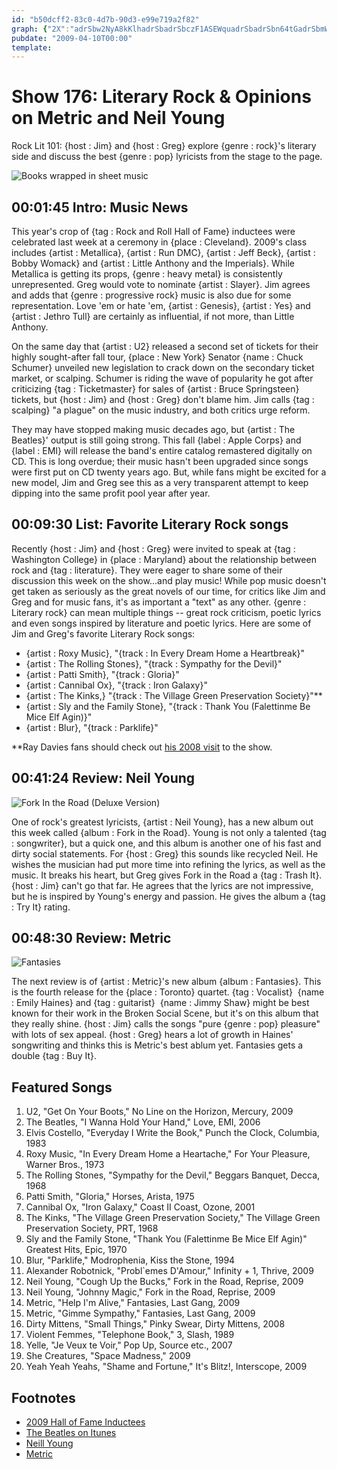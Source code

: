 ```yaml
---
id: "b50dcff2-83c0-4d7b-90d3-e99e719a2f82"
graph: {"2X":"adrSbw2NyA8kKlhadrSbadrSbczF1ASEWquadrSbadrSbn64tGadrSbmWhiF8kKlhdE2pr7MsUbdE2prBKUAvt9uN5BKUAvn9YMhBE5hFBKUAv37zBRP1GC537zBRmi0iy37zBRajxLB37zBRylZgqajxLBylZgqBAPBpr7yyA8nvgxr7yyA","FU":"Dtm1FX6cfdBHm1GDtm1F6jlYfk1ayqBGld5prpKPBGld5aAfO7BGld5JUVkZ0dZ4ZBGld5BGld5d7i6IBELQ0BGld5BGld5BJJ65BJJ65tr3RbBELQ0R43oZTDWind7i6I0dZ4ZbFURzJUVkZLQNXQaAfO7lA2x5ZSJUkprpKP","1X0":"k2OMvkttTxBGSJLk2OMvBGSJLBQsAMBGSJLdhnxeBHm1GBQsAMX6cfddhnxe","28U":"QlzAwrhE9gITPZdQlzAwNH6tQQlzAwQlzAwgBuii9MGtlQlzAw97qipgBuiiCH2VirhE9g3jrd1ITPZd97qipX6cfd97qipBHm1G"}
pubdate: "2009-04-10T00:00"
template: 
---
```






# Show 176: Literary Rock & Opinions on Metric and Neil Young

Rock Lit 101: {host : Jim} and {host : Greg} explore {genre : rock}'s literary side and discuss the best {genre : pop} lyricists from the stage to the page.

![Books wrapped in sheet music](https://static.soundopinions.org/images/2009/musicbooks.jpg)



## 00:01:45 Intro: Music News

This year's crop of {tag : Rock and Roll Hall of Fame} inductees were celebrated last week at a ceremony in {place : Cleveland}. 2009's class includes {artist : Metallica}, {artist : Run DMC}, {artist : Jeff Beck}, {artist : Bobby Womack} and {artist : Little Anthony and the Imperials}. While Metallica is getting its props, {genre : heavy metal} is consistently unrepresented. Greg would vote to nominate {artist : Slayer}. Jim agrees and adds that {genre : progressive rock} music is also due for some representation. Love 'em or hate 'em, {artist : Genesis}, {artist : Yes} and {artist : Jethro Tull} are certainly as influential, if not more, than Little Anthony.

On the same day that {artist : U2} released a second set of tickets for their highly sought-after fall tour, {place : New York} Senator {name : Chuck Schumer} unveiled new legislation to crack down on the secondary ticket market, or scalping. Schumer is riding the wave of popularity he got after criticizing {tag : Ticketmaster} for sales of {artist : Bruce Springsteen} tickets, but {host : Jim} and {host : Greg} don't blame him. Jim calls {tag : scalping} "a plague" on the music industry, and both critics urge reform.

They may have stopped making music decades ago, but {artist : The Beatles}' output is still going strong. This fall {label : Apple Corps} and {label : EMI} will release the band's entire catalog remastered digitally on CD. This is long overdue; their music hasn't been upgraded since songs were first put on CD twenty years ago. But, while fans might be excited for a new model, Jim and Greg see this as a very transparent attempt to keep dipping into the same profit pool year after year.



## 00:09:30 List: Favorite Literary Rock songs

Recently {host : Jim} and {host : Greg} were invited to speak at {tag : Washington College} in {place : Maryland} about the relationship between rock and {tag : literature}. They were eager to share some of their discussion this week on the show...and play music! While pop music doesn't get taken as seriously as the great novels of our time, for critics like Jim and Greg and for music fans, it's as important a "text" as any other. {genre : Literary rock} can mean multiple things -- great rock criticism, poetic lyrics and even songs inspired by literature and poetic lyrics. Here are some of Jim and Greg's favorite Literary Rock songs:

- {artist : Roxy Music}, "{track : In Every Dream Home a Heartbreak}"
- {artist : The Rolling Stones}, "{track : Sympathy for the Devil}"
- {artist : Patti Smith}, "{track : Gloria}"
- {artist : Cannibal Ox}, "{track : Iron Galaxy}"
- {artist : The Kinks,} "{track : The Village Green Preservation Society}"**
- {artist : Sly and the Family Stone}, "{track : Thank You (Falettinme Be Mice Elf Agin)}"
- {artist : Blur}, "{track : Parklife}"

**Ray Davies fans should check out [his 2008 visit](/show/125/) to the show.



## 00:41:24 Review: Neil Young

![Fork In the Road (Deluxe Version)](https://static.soundopinions.org/assets/176/1X00.jpg)

One of rock's greatest lyricists, {artist : Neil Young}, has a new album out this week called {album : Fork in the Road}. Young is not only a talented {tag : songwriter}, but a quick one, and this album is another one of his fast and dirty social statements. For {host : Greg} this sounds like recycled Neil. He wishes the musician had put more time into refining the lyrics, as well as the music. It breaks his heart, but Greg gives Fork in the Road a {tag : Trash It}. {host : Jim} can't go that far. He agrees that the lyrics are not impressive, but he is inspired by Young's energy and passion. He gives the album a {tag : Try It} rating.



## 00:48:30 Review: Metric

![Fantasies](https://static.soundopinions.org/assets/176/28U0.jpg)

The next review is of {artist : Metric}'s new album {album : Fantasies}. This is the fourth release for the {place : Toronto} quartet. {tag : Vocalist}  {name : Emily Haines} and {tag : guitarist}  {name : Jimmy Shaw} might be best known for their work in the Broken Social Scene, but it's on this album that they really shine. {host : Jim} calls the songs "pure {genre : pop} pleasure" with lots of sex appeal. {host : Greg} hears a lot of growth in Haines' songwriting and thinks this is Metric's best ablum yet. Fantasies gets a double {tag : Buy It}.



## Featured Songs

1. U2, "Get On Your Boots," No Line on the Horizon, Mercury, 2009
2. The Beatles, "I Wanna Hold Your Hand," Love, EMI, 2006
3. Elvis Costello, "Everyday I Write the Book," Punch the Clock, Columbia, 1983
4. Roxy Music, "In Every Dream Home a Heartache," For Your Pleasure, Warner Bros., 1973
5. The Rolling Stones, "Sympathy for the Devil," Beggars Banquet, Decca, 1968
6. Patti Smith, "Gloria," Horses, Arista, 1975
7. Cannibal Ox, "Iron Galaxy," Coast II Coast, Ozone, 2001
8. The Kinks, "The Village Green Preservation Society," The Village Green Preservation Society, PRT, 1968
9. Sly and the Family Stone, "Thank You (Falettinme Be Mice Elf Agin)" Greatest Hits, Epic, 1970
10. Blur, "Parklife," Modrophenia, Kiss the Stone, 1994
11. Alexander Robotnick, "Probl`emes D'Amour," Infinity + 1, Thrive, 2009
12. Neil Young, "Cough Up the Bucks," Fork in the Road, Reprise, 2009
13. Neil Young, "Johnny Magic," Fork in the Road, Reprise, 2009
14. Metric, "Help I'm Alive," Fantasies, Last Gang, 2009
15. Metric, "Gimme Sympathy," Fantasies, Last Gang, 2009
16. Dirty Mittens, "Small Things," Pinky Swear, Dirty Mittens, 2008
17. Violent Femmes, "Telephone Book," 3, Slash, 1989
18. Yelle, "Je Veux te Voir," Pop Up, Source etc., 2007
19. She Creatures, "Space Madness," 2009
20. Yeah Yeah Yeahs, "Shame and Fortune," It's Blitz!, Interscope, 2009



## Footnotes

- [2009 Hall of Fame Inductees](http://rockhall.com/inductees/ceremonies/2009/)
- [The Beatles on Itunes](https://itunes.apple.com/us/artist/the-beatles/id136975)
- [Neill Young](http://www.neilyoung.com/)
- [Metric](https://www.ilovemetric.com/)
